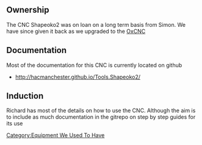 Ownership
---------

The CNC Shapeoko2 was on loan on a long term basis from Simon. We have
since given it back as we upgraded to the [OxCNC](OxCNC "wikilink")

Documentation
-------------

Most of the documentation for this CNC is currently located on github

-   <http://hacmanchester.github.io/Tools.Shapeoko2/>

Induction
---------

Richard has most of the details on how to use the CNC. Although the aim
is to include as much documentation in the gitrepo on step by step
guides for its use

[Category:Equipment We Used To
Have](Category:Equipment_We_Used_To_Have "wikilink")